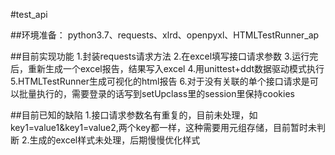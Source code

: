 #test_api

##环境准备：
python3.7、requests、xlrd、openpyxl、HTMLTestRunner_ap

##目前实现功能
1.封装requests请求方法
2.在excel填写接口请求参数
3.运行完后，重新生成一个excel报告，结果写入excel
4.用unittest+ddt数据驱动模式执行
5.HTMLTestRunner生成可视化的html报告
6.对于没有关联的单个接口请求是可以批量执行的，需要登录的话写到setUpclass里的session里保持cookies

##目前已知的缺陷
1.接口请求参数名有重复的，目前未处理，如key1=value1&key1=value2,两个key都一样，这种需要用元组存储，目前暂时未判断
2.生成的excel样式未处理，后期慢慢优化样式
